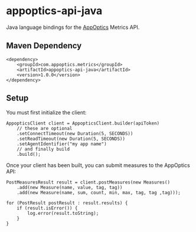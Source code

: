 # appoptics-api-java

Java language bindings for the [AppOptics](https://www.appoptics.com) Metrics API.

## Maven Dependency

    <dependency>
        <groupId>com.appoptics.metrics</groupId>
        <artifactId>appoptics-api-java</artifactId>
        <version>1.0.0</version>
    </dependency>

## Setup

You must first initialize the client:

    AppopticsClient client = AppopticsClient.builder(apiToken)
        // these are optional
        .setConnectTimeout(new Duration(5, SECONDS))
        .setReadTimeout(new Duration(5, SECONDS))
        .setAgentIdentifier("my app name")
        // and finally build
        .build();
    
Once your client has been built, you can submit measures to the AppOptics
API:

    PostMeasuresResult result = client.postMeasures(new Measures()
        .add(new Measure(name, value, tag, tag))
        .add(new Measure(name, sum, count, min, max, tag, tag ,tag)));
    
    for (PostResult postResult : result.results) {
        if (result.isError()) {
            log.error(result.toString);
        }
    }

